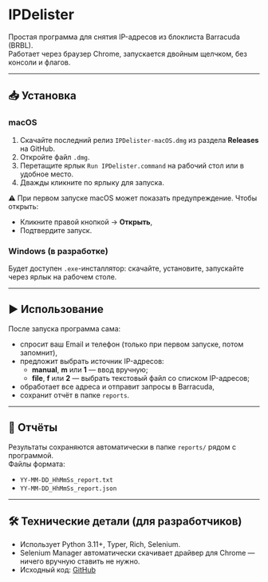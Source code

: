 # IPDelister

Простая программа для снятия IP-адресов из блоклиста Barracuda (BRBL).  
Работает через браузер Chrome, запускается двойным щелчком, без консоли и флагов.

---

## 📥 Установка

### macOS
1. Скачайте последний релиз `IPDelister-macOS.dmg` из раздела **Releases** на GitHub.  
2. Откройте файл `.dmg`.  
3. Перетащите ярлык `Run IPDelister.command` на рабочий стол или в удобное место.  
4. Дважды кликните по ярлыку для запуска.

⚠️ При первом запуске macOS может показать предупреждение. Чтобы открыть:  
- Кликните правой кнопкой → **Открыть**,  
- Подтвердите запуск.

### Windows (в разработке)
Будет доступен `.exe`-инсталлятор: скачайте, установите, запускайте через ярлык на рабочем столе.

---

## ▶️ Использование

После запуска программа сама:
- спросит ваш Email и телефон (только при первом запуске, потом запомнит),  
- предложит выбрать источник IP-адресов:  
  - **manual**, **m** или **1** — ввод вручную;  
  - **file**, **f** или **2** — выбрать текстовый файл со списком IP-адресов; 
- обработает все адреса и отправит запросы в Barracuda,  
- сохранит отчёт в папке `reports`.

---

## 📂 Отчёты

Результаты сохраняются автоматически в папке `reports/` рядом с программой.  
Файлы формата:  
- `YY-MM-DD_HhMmSs_report.txt`  
- `YY-MM-DD_HhMmSs_report.json`

---

## 🛠️ Технические детали (для разработчиков)

- Использует Python 3.11+, Typer, Rich, Selenium.  
- Selenium Manager автоматически скачивает драйвер для Chrome — ничего вручную ставить не нужно.  
- Исходный код: [GitHub](https://github.com/USERNAME/ipdelister)  
